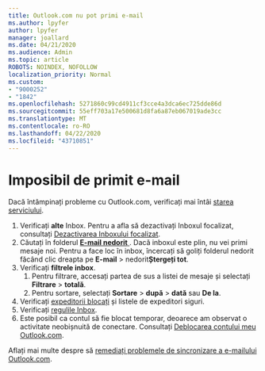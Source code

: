 ```yaml
---
title: Outlook.com nu pot primi e-mail
ms.author: lpyfer
author: lpyfer
manager: joallard
ms.date: 04/21/2020
ms.audience: Admin
ms.topic: article
ROBOTS: NOINDEX, NOFOLLOW
localization_priority: Normal
ms.custom:
- "9000252"
- "1842"
ms.openlocfilehash: 5271860c99cd4911cf3cce4a3dca6ec725dde86d
ms.sourcegitcommit: 55eff703a17e500681d8fa6a87eb067019ade3cc
ms.translationtype: MT
ms.contentlocale: ro-RO
ms.lasthandoff: 04/22/2020
ms.locfileid: "43710851"
---
```

# <a name="unable-to-receive-email"></a>Imposibil de primit e-mail

Dacă întâmpinați probleme cu Outlook.com, verificați mai întâi [starea serviciului](https://go.microsoft.com/fwlink/p/?linkid=837482).

1. Verificați **alte** Inbox. Pentru a afla să dezactivați Inboxul focalizat, consultați [Dezactivarea Inboxului focalizat](https://support.office.com/article/f714d94d-9e63-4217-9ccb-6cb2986aa1b2). 
2. Căutați în folderul [ **E-mail nedorit** ](https://outlook.live.com/mail/junkemail). Dacă inboxul este plin, nu vei primi mesaje noi. Pentru a face loc în inbox, încercați să goliți folderul nedorit făcând clic dreapta pe **E-mail** > nedorit**Ștergeți tot**.
3. Verificați **filtrele inbox**. 
    1. Pentru filtrare, accesați partea de sus a listei de mesaje și selectați **Filtrare** > **totală**.
    2. Pentru sortare, selectați **Sortare** > **după** > **dată** sau **De la**.
4. Verificați [expeditorii blocați](https://outlook.live.com/mail/options/mail/junkEmail) și listele de expeditori siguri.
5. Verificați [regulile Inbox](https://outlook.live.com/mail/options/mail/rules).
6. Este posibil ca contul să fie blocat temporar, deoarece am observat o activitate neobișnuită de conectare. Consultați [Deblocarea contului meu Outlook.com](https://support.office.com/article/f4ad2701-d166-4d8b-8a6a-9af2a1f8a4c4).

Aflați mai multe despre să [remediați problemele de sincronizare a e-mailului Outlook.com](https://support.office.com/article/d39e3341-8d79-4bf1-b3c7-ded602233642).